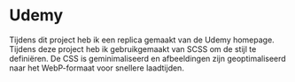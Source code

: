 # Udemy
Tijdens dit project heb ik een replica gemaakt van de Udemy homepage. Tijdens deze project heb ik gebruikgemaakt van SCSS om de stijl te definiëren. De CSS is geminimaliseerd en afbeeldingen zijn geoptimaliseerd naar het WebP-formaat voor snellere laadtijden.